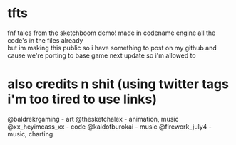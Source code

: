 # tfts
 fnf tales from the sketchboom demo!
 made in codename engine
 all the code's in the files already  
 but im making this public so i have 
 something to post on my github and 
 cause we're porting to base game next 
 update so i'm allowed to

 # also credits n shit (using twitter tags i'm too tired to use links)
 @baldrekrgaming - art
 @thesketchalex - animation, music
 @xx_heyimcass_xx - code
 @kaidotburokai - music
 @firework_july4 - music, charting
